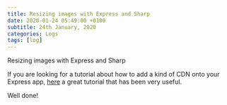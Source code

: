 ```yaml
---
title: Resizing images with Express and Sharp
date: 2020-01-24 05:49:00 +0100
subtitle: 24th January, 2020
categories: Logs
tags: [log]
---
```


Resizing images with Express and Sharp

If you are looking for a tutorial about how to add a kind of CDN onto your Express app, [here](https://malcoded.com/posts/nodejs-image-resize-express-sharp/) a great tutorial that has been very useful.

Well done!

